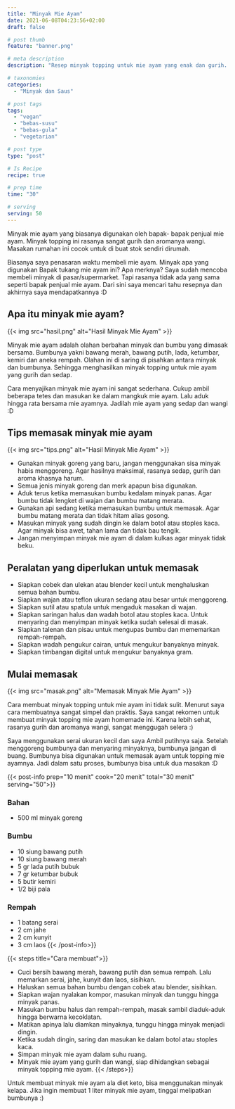 ```yaml
---
title: "Minyak Mie Ayam"
date: 2021-06-08T04:23:56+02:00
draft: false

# post thumb
feature: "banner.png"

# meta description
description: "Resep minyak topping untuk mie ayam yang enak dan gurih. Cara membuat minyak mie ayam homemade ala bapak-bapak yang jualan mie ayam."

# taxonomies
categories:
  - "Minyak dan Saus"

# post tags
tags:
  - "vegan"
  - "bebas-susu"
  - "bebas-gula"
  - "vegetarian"

# post type
type: "post"

# Is Recipe
recipe: true

# prep time
time: "30"

# serving
serving: 50
---
```

Minyak mie ayam yang biasanya digunakan oleh bapak- bapak penjual mie ayam. Minyak topping ini rasanya sangat gurih dan aromanya wangi. Masakan rumahan ini cocok untuk di buat stok sendiri dirumah.

Biasanya saya penasaran waktu membeli mie ayam. Minyak apa yang digunakan Bapak tukang mie ayam ini? Apa merknya? Saya sudah mencoba membeli minyak di pasar/supermarket. Tapi rasanya tidak ada yang sama seperti bapak penjual mie ayam. Dari sini saya mencari tahu resepnya dan akhirnya saya mendapatkannya :D

## Apa itu minyak mie ayam?

{{< img src="hasil.png" alt="Hasil Minyak Mie Ayam" >}}

Minyak mie ayam adalah olahan berbahan minyak dan bumbu yang dimasak bersama. Bumbunya yakni bawang merah, bawang putih, lada, ketumbar, kemiri dan aneka rempah. Olahan ini di saring di pisahkan antara minyak dan bumbunya. Sehingga menghasilkan minyak topping untuk mie ayam yang gurih dan sedap.

Cara menyajikan minyak mie ayam ini sangat sederhana. Cukup ambil beberapa tetes dan masukan ke dalam mangkuk mie ayam. Lalu aduk hingga rata bersama mie ayamnya. Jadilah mie ayam yang sedap dan wangi :D

## Tips memasak minyak mie ayam

{{< img src="tips.png" alt="Hasil Minyak Mie Ayam" >}}

-   Gunakan minyak goreng yang baru, jangan menggunakan sisa minyak habis menggoreng. Agar hasilnya maksimal, rasanya sedap, gurih dan aroma khasnya harum.
-   Semua jenis minyak goreng dan merk apapun bisa digunakan.
-   Aduk terus ketika memasukan bumbu kedalam minyak panas. Agar bumbu tidak lengket di wajan dan bumbu matang merata.
-   Gunakan api sedang ketika memasukan bumbu untuk memasak. Agar bumbu matang merata dan tidak hitam alias gosong.
-   Masukan minyak yang sudah dingin ke dalam botol atau stoples kaca. Agar minyak bisa awet, tahan lama dan tidak bau tengik.
-   Jangan menyimpan minyak mie ayam di dalam kulkas agar minyak tidak beku.

## Peralatan yang diperlukan untuk memasak

-   Siapkan cobek dan ulekan atau blender kecil untuk menghaluskan semua bahan bumbu.
-   Siapkan wajan atau teflon ukuran sedang atau besar untuk menggoreng.
-   Siapkan sutil atau spatula untuk mengaduk masakan di wajan.
-   Siapkan saringan halus dan wadah botol atau stoples kaca. Untuk menyaring dan menyimpan minyak ketika sudah selesai di masak.
-   Siapkan talenan dan pisau untuk mengupas bumbu dan mememarkan rempah-rempah.
-   Siapkan wadah pengukur cairan, untuk mengukur banyaknya minyak.
-   Siapkan timbangan digital untuk mengukur banyaknya gram.

## Mulai memasak

{{< img src="masak.png" alt="Memasak Minyak Mie Ayam" >}}

Cara membuat minyak topping untuk mie ayam ini tidak sulit. Menurut saya cara membuatnya sangat simpel dan praktis. Saya sangat rekomen untuk membuat minyak topping mie ayam homemade ini. Karena lebih sehat, rasanya gurih dan aromanya wangi, sangat menggugah selera :)

Saya menggunakan serai ukuran kecil dan saya Ambil putihnya saja. Setelah menggoreng bumbunya dan menyaring minyaknya, bumbunya jangan di buang. Bumbunya bisa digunakan untuk memasak ayam untuk topping mie ayamnya. Jadi dalam satu proses, bumbunya bisa untuk dua masakan :D

{{< post-info prep="10 menit" cook="20 menit" total="30 menit" serving="50">}}

### Bahan

-   500 ml minyak goreng

### Bumbu

-   10 siung bawang putih
-   10 siung bawang merah
-   5 gr lada putih bubuk
-   7 gr ketumbar bubuk
-   5 butir kemiri
-   1/2 biji pala

### Rempah

-   1 batang serai
-   2 cm jahe
-   2 cm kunyit 
-   3 cm laos 
{{< /post-info>}}

{{< steps title="Cara membuat">}}
-   Cuci bersih bawang merah, bawang putih dan semua rempah. Lalu memarkan serai, jahe, kunyit dan laos, sisihkan.
-   Haluskan semua bahan bumbu dengan cobek atau blender, sisihkan.
-   Siapkan wajan nyalakan kompor, masukan minyak dan tunggu hingga minyak panas.
-   Masukan bumbu halus dan rempah-rempah, masak sambil diaduk-aduk hingga berwarna kecoklatan.
-   Matikan apinya lalu diamkan minyaknya, tunggu hingga minyak menjadi dingin.
-   Ketika sudah dingin, saring dan masukan ke dalam botol atau stoples kaca.
-   Simpan minyak mie ayam dalam suhu ruang.
-   Minyak mie ayam yang gurih dan wangi, siap dihidangkan sebagai minyak topping mie ayam.
{{< /steps>}}

Untuk membuat minyak mie ayam ala diet keto, bisa menggunakan minyak kelapa. Jika ingin membuat 1 liter minyak mie ayam, tinggal melipatkan bumbunya :)